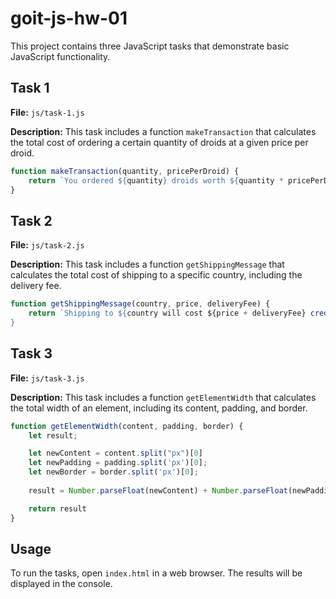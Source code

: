 # goit-js-hw-01

This project contains three JavaScript tasks that demonstrate basic JavaScript functionality.

## Task 1

**File:** `js/task-1.js`

**Description:** This task includes a function `makeTransaction` that calculates the total cost of ordering a certain quantity of droids at a given price per droid.

```js
function makeTransaction(quantity, pricePerDroid) {
    return `You ordered ${quantity} droids worth ${quantity * pricePerDroid} credits!`;
}
```

## Task 2

**File:** `js/task-2.js`

**Description:** This task includes a function `getShippingMessage` that calculates the total cost of shipping to a specific country, including the delivery fee.

```js
function getShippingMessage(country, price, deliveryFee) {
    return `Shipping to ${country will cost ${price + deliveryFee} credits`;
}
```

## Task 3

**File:** `js/task-3.js`

**Description:** This task includes a function `getElementWidth` that calculates the total width of an element, including its content, padding, and border.

```js
function getElementWidth(content, padding, border) {
    let result;

    let newContent = content.split("px")[0]
    let newPadding = padding.split('px')[0];
    let newBorder = border.split('px')[0];
    
    result = Number.parseFloat(newContent) + Number.parseFloat(newPadding) * 2 + Number.parseFloat(newBorder) * 2

    return result
}
```

## Usage

To run the tasks, open `index.html` in a web browser. The results will be displayed in the console.